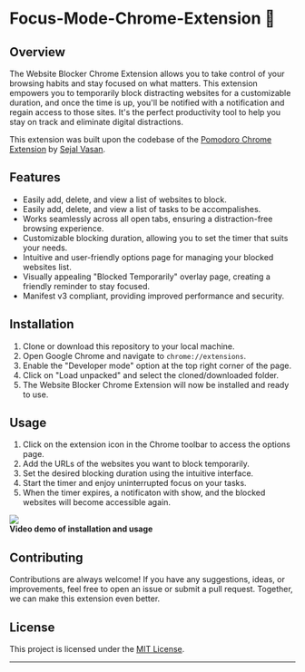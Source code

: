 # Focus-Mode-Chrome-Extension 🤫

## Overview

The Website Blocker Chrome Extension allows you to take control of your browsing habits and stay focused on what matters. This extension empowers you to temporarily block distracting websites for a customizable duration, and once the time is up, you'll be notified with a notification and regain access to those sites. It's the perfect productivity tool to help you stay on track and eliminate digital distractions.

This extension was built upon the codebase of the [Pomodoro Chrome Extension](https://github.com/sejalvasan/Pomodoro-Chrome-Extension) by [Sejal Vasan](https://github.com/sejalvasan).

## Features

- Easily add, delete, and view a list of websites to block.
- Easily add, delete, and view a list of tasks to be accompalishes.
- Works seamlessly across all open tabs, ensuring a distraction-free browsing experience.
- Customizable blocking duration, allowing you to set the timer that suits your needs.
- Intuitive and user-friendly options page for managing your blocked websites list.
- Visually appealing "Blocked Temporarily" overlay page, creating a friendly reminder to stay focused.
- Manifest v3 compliant, providing improved performance and security.

## Installation

1. Clone or download this repository to your local machine.
2. Open Google Chrome and navigate to `chrome://extensions`.
3. Enable the "Developer mode" option at the top right corner of the page.
4. Click on "Load unpacked" and select the cloned/downloaded folder.
5. The Website Blocker Chrome Extension will now be installed and ready to use.

## Usage

1. Click on the extension icon in the Chrome toolbar to access the options page.
2. Add the URLs of the websites you want to block temporarily.
3. Set the desired blocking duration using the intuitive interface.
4. Start the timer and enjoy uninterrupted focus on your tasks.
5. When the timer expires, a notificaton with show, and the blocked websites will become accessible again.

[![](https://markdown-videos.deta.dev/youtube/l-B0qQyNxiU)](https://youtu.be/l-B0qQyNxiU)  
**Video demo of installation and usage**

## Contributing

Contributions are always welcome! If you have any suggestions, ideas, or improvements, feel free to open an issue or submit a pull request. Together, we can make this extension even better.

## License

This project is licensed under the [MIT License](LICENSE).

---
